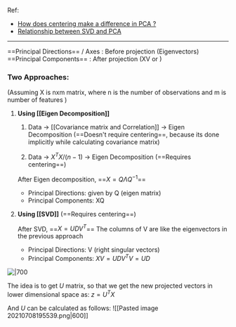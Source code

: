 Ref:
- [How does centering make a difference in PCA ?](https://stats.stackexchange.com/questions/189822/how-does-centering-make-a-difference-in-pca-for-svd-and-eigen-decomposition)
- [Relationship between SVD and PCA](https://stats.stackexchange.com/questions/134282/relationship-between-svd-and-pca-how-to-use-svd-to-perform-pca)

---
==Principal Directions== / Axes : Before projection (Eigenvectors)
==Principal Components== : After projection (XV or )

### Two Approaches:
(Assuming X is nxm matrix, where n is the number of observations and m is number of features )
1. **Using [[Eigen Decomposition]]**
	1. Data -> [[Covariance matrix and Correlation]] -> Eigen Decomposition
	(==Doesn't require centering==, because its done implicitly while calculating covariance matrix)
	
	2. Data -> $X^TX / (n-1)$ -> Eigen Decomposition
	(==Requires centering==)
	
	After Eigen decomposition, 	==$X=Q\Lambda Q^{-1}$==
	- Principal Directions: given by Q (eigen matrix)
	- Principal Components: XQ

2. **Using [[SVD]]**
	(==Requires centering==)
	
	After SVD, ==$X=UDV^T$==
	The columns of V are like the eigenvectors in the previous approach
	- Principal Directions: V (right singular vectors)
	- Principal Components: $XV = UDV^TV = UD$

![|700](http://ethen8181.github.io/machine-learning/dim_reduct/img/pca_versus_svd.png)

The idea is to get $U$ matrix, so that we get the new projected vectors in lower dimensional space as:
$z = U^TX$

And $U$ can be calculated as follows:
![[Pasted image 20210708195539.png|600]]
